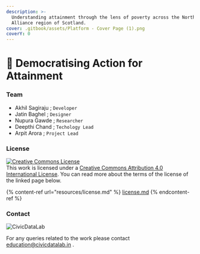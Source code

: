 ```yaml
---
description: >-
  Understanding attainment through the lens of poverty across the Northern
  Alliance region of Scotland.
cover: .gitbook/assets/Platform - Cover Page (1).png
coverY: 0
---
```


# 📖 Democratising Action for Attainment

### Team

* Akhil Sagiraju ; `Developer`
* Jatin Baghel ; `Designer`
* Nupura Gawde ; `Researcher`
* Deepthi Chand ; `Techology Lead`
* Arpit Arora ; `Project Lead`

### License

[![Creative Commons License](https://i.creativecommons.org/l/by/4.0/88x31.png)](http://creativecommons.org/licenses/by/4.0/)\
This work is licensed under a [Creative Commons Attribution 4.0 International License](http://creativecommons.org/licenses/by/4.0/). You can read more about the terms of the license of the linked page below.

{% content-ref url="resources/license.md" %}
[license.md](resources/license.md)
{% endcontent-ref %}

### Contact

![CivicDataLab](.gitbook/assets/cdl\_logo.png)

For any queries related to the work please contact [education@civicdatalab.in](mailto:education@civicdatalab.in) .
